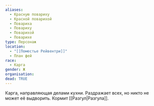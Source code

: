 ```yaml
---
aliases:
  - Красную повариху
  - Красной поварихой
  - Повариха
  - Повариху
  - Поварихой
  - Поварихе
type: Персонаж
location:
  - "[[Поместье Рейвентри]]"
  - План фей
race:
  - Карга
gender: Ж
organisation: 
dead: TRUE
---
```

Карга, направляющая делами кухни. Раздражает всех, но никто не может её выдворить. Кормит [[Разгул|Разгула]].